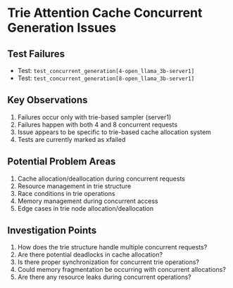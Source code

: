 # Trie Attention Cache Concurrent Generation Issues

## Test Failures
- Test: `test_concurrent_generation[4-open_llama_3b-server1]`
- Test: `test_concurrent_generation[8-open_llama_3b-server1]`

## Key Observations
1. Failures occur only with trie-based sampler (server1)
2. Failures happen with both 4 and 8 concurrent requests
3. Issue appears to be specific to trie-based cache allocation system
4. Tests are currently marked as xfailed

## Potential Problem Areas
1. Cache allocation/deallocation during concurrent requests
2. Resource management in trie structure
3. Race conditions in trie operations
4. Memory management during concurrent access
5. Edge cases in trie node allocation/deallocation

## Investigation Points
1. How does the trie structure handle multiple concurrent requests?
2. Are there potential deadlocks in cache allocation?
3. Is there proper synchronization for concurrent trie operations?
4. Could memory fragmentation be occurring with concurrent allocations?
5. Are there any resource leaks during concurrent operations?
